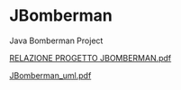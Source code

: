 # JBomberman
Java Bomberman Project


[RELAZIONE PROGETTO JBOMBERMAN.pdf](https://github.com/Simon-oid/JBomberman/files/15078548/RELAZIONE.PROGETTO.JBOMBERMAN.pdf)

[JBomberman_uml.pdf](https://github.com/Simon-oid/JBomberman/files/15078546/JBomberman_uml.pdf)

